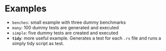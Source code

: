 Examples
========

- `benches`: small example with three dummy benchmarks
- `many`: 100 dummy tests are generated and executed
- `simple`: five dummy tests are created and executed
- **`tidy`**: more useful example. Generates a test for each `.rs` file and runs a simply tidy script as test.
